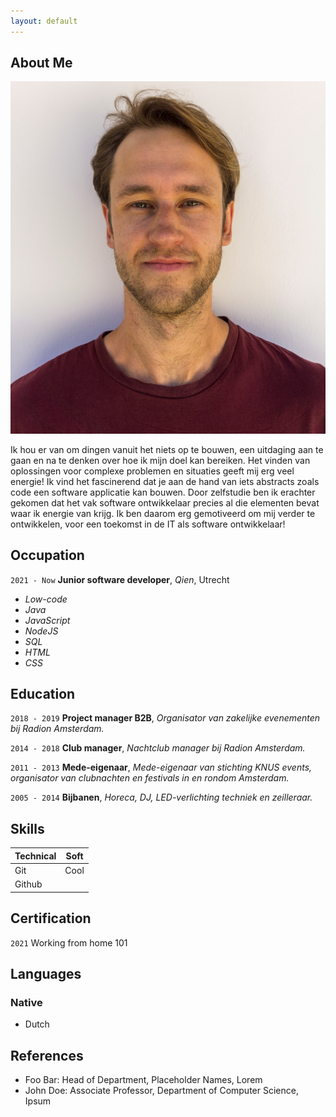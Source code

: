 ```yaml
---
layout: default
---
```


## About Me

<img class="profile-picture" src="profile.jpg" alt="cannot find picture">

Ik hou er van om dingen vanuit het niets op te bouwen, een uitdaging aan te gaan en na te denken over hoe ik mijn doel kan bereiken. Het vinden van oplossingen voor complexe problemen en situaties geeft mij erg veel energie! Ik vind het fascinerend dat je aan de hand van iets abstracts zoals code een software applicatie kan bouwen. Door zelfstudie ben ik erachter gekomen dat het vak software ontwikkelaar precies al die elementen bevat waar ik energie van krijg. Ik ben daarom erg gemotiveerd om mij verder te ontwikkelen, voor een toekomst in de IT als software ontwikkelaar!

## Occupation
`2021 - Now`
**Junior software developer**, *Qien*, Utrecht
- *Low-code*
- *Java*
- *JavaScript*
- *NodeJS*
- *SQL*
- *HTML*
- *CSS*     

## Education

`2018 - 2019`
**Project manager B2B**, *Organisator van zakelijke evenementen bij Radion Amsterdam.*

`2014 - 2018`
**Club manager**, *Nachtclub manager bij Radion Amsterdam.*

`2011 - 2013`
**Mede-eigenaar**, *Mede-eigenaar van stichting KNUS events, organisator van clubnachten en festivals in en rondom Amsterdam.*

`2005 - 2014`
**Bijbanen**, *Horeca, DJ, LED-verlichting techniek en zeilleraar.*   

## Skills

| Technical          | Soft                 |
| ------------------ | -------------------- |
| Git                | Cool                 |
| Github             |                      |


## Certification

`2021`
Working from home 101

## Languages
### Native
- Dutch

## References

* Foo Bar: Head of Department, Placeholder Names, Lorem
* John Doe: Associate Professor, Department of Computer Science, Ipsum
